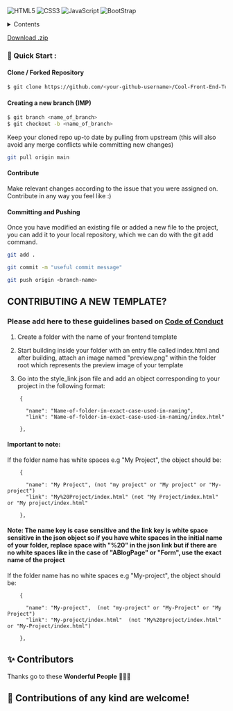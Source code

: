 <img alt="HTML5" src="https://img.shields.io/badge/html5%20-%23E34F26.svg?&style=for-the-badge&logo=html5&logoColor=white"/> <img alt="CSS3" src="https://img.shields.io/badge/css3%20-%231572B6.svg?&style=for-the-badge&logo=css3&logoColor=white"/> <img alt="JavaScript" src="https://img.shields.io/badge/javascript%20-%23323330.svg?&style=for-the-badge&logo=javascript&logoColor=%23F7DF1E"/>
<img alt="BootStrap" src="https://img.shields.io/badge/Bootstrap-563D7C?style=for-the-badge&logo=bootstrap&logoColor=white"/>

<!-- TABLE OF CONTENTS -->
<details>
  <summary>Contents</summary>
  <ul>
<li><a href="https://readloud.github.io/Web-Apps/Admin Dashboard/index.html">Admin Dashboard</a></li>
<li><a href="https://readloud.github.io/Web-Apps/AmolShelke-portfolio">AmolShelke-portfolio</a></li>
<li><a href="https://readloud.github.io/Web-Apps/AnimatedFrontendWebsite">AnimatedFrontendWebsite</a></li>
<li><a href="https://readloud.github.io/Web-Apps/Art Gallery Website">Art Gallery Website</a></li>
<li><a href="https://readloud.github.io/Web-Apps/Auditions Page">Auditions Page</a></li>
<li><a href="https://readloud.github.io/Web-Apps/Bankist Website">Bankist Website</a></li>
<li><a href="https://readloud.github.io/Web-Apps/Blog Page Website">Blog Page Website</a></li>
<li><a href="https://readloud.github.io/Web-Apps/Books Website Template">Books Website Template</a></li>
<li><a href="https://readloud.github.io/Web-Apps/Bootcamp Template">Bootcamp Template</a></li>
<li><a href="https://readloud.github.io/Web-Apps/CV Template">CV Template</a></li>
<li><a href="https://readloud.github.io/Web-Apps/CakeShopWebsite">CakeShopWebsite</a></li>
<li><a href="https://readloud.github.io/Web-Apps/Chinese Restaurant">Chinese Restaurant</a></li>
<li><a href="https://readloud.github.io/Web-Apps/Coffee Website Template">Coffee Website Template</a></li>
<li><a href="https://readloud.github.io/Web-Apps/Coming Soon">Coming Soon</a></li>
<li><a href="https://readloud.github.io/Web-Apps/Covid-19">Covid-19</a></li>
<li><a href="https://readloud.github.io/Web-Apps/Dairy Product Website">Dairy Product Website</a></li>
<li><a href="https://readloud.github.io/Web-Apps/Dark Form">Dark Form</a></li>
<li><a href="https://readloud.github.io/Web-Apps/Dark Theme Responsive Cafe Website">Dark Theme Responsive Cafe Website</a></li>
<li><a href="https://readloud.github.io/Web-Apps/Designmodo">Designmodo</a></li>
<li><a href="https://readloud.github.io/Web-Apps/Digital Banking">Digital Banking</a></li>
<li><a href="https://readloud.github.io/Web-Apps/E commerce Website Template">E commerce Website Template</a></li>
<li><a href="https://readloud.github.io/Web-Apps/Festivals In India">Festivals In India</a></li>
<li><a href="https://readloud.github.io/Web-Apps/Floor Plans Website">Floor Plans Website</a></li>
<li><a href="https://readloud.github.io/Web-Apps/Food Blog">Food Blog</a></li>
<li><a href="https://readloud.github.io/Web-Apps/Food Template">Food Template</a></li>
<li><a href="https://readloud.github.io/Web-Apps/Github Homepage Clone">Github Homepage Clone</a></li>
<li><a href="https://readloud.github.io/Web-Apps/Glassmorphic Profile Card">Glassmorphic Profile Card</a></li>
<li><a href="https://readloud.github.io/Web-Apps/Go Daddy Website Clone">Go Daddy Website Clone</a></li>
<li><a href="https://readloud.github.io/Web-Apps/Google Clone">Google Clone</a></li>
<li><a href="https://readloud.github.io/Web-Apps/Google Forms Clone">Google Forms Clone</a></li>
<li><a href="https://readloud.github.io/Web-Apps/Gym Website">Gym Website</a></li>
<li><a href="https://readloud.github.io/Web-Apps/Headphone-Landing-Page">Headphone-Landing-Page</a></li>
<li><a href="https://readloud.github.io/Web-Apps/Home design">Home design</a></li>
<li><a href="https://readloud.github.io/Web-Apps/Indian Monuments Template">Indian Monuments Template</a></li>
<li><a href="https://readloud.github.io/Web-Apps/Instagram Clone Frontend">Instagram Clone Frontend</a></li>
<li><a href="https://readloud.github.io/Web-Apps/Insurance Landing Page">Insurance Landing Page</a></li>
<li><a href="https://readloud.github.io/Web-Apps/Job Finding Website">Job Finding Website</a></li>
<li><a href="https://readloud.github.io/Web-Apps/Landing Page">Landing Page</a></li>
<li><a href="https://readloud.github.io/Web-Apps/Light Dark Landing Page">Light Dark Landing Page</a></li>
<li><a href="https://readloud.github.io/Web-Apps/Local Fast Food">Local Fast Food</a></li>
<li><a href="https://readloud.github.io/Web-Apps/Market Share Graph">Market Share Graph</a></li>
<li><a href="https://readloud.github.io/Web-Apps/Medical Insurance">Medical Insurance</a></li>
<li><a href="https://readloud.github.io/Web-Apps/Microsoft Clone">Microsoft Clone</a></li>
<li><a href="https://readloud.github.io/Web-Apps/Microsoft Teams Clone">Microsoft Teams Clone</a></li>
<li><a href="https://readloud.github.io/Web-Apps/Mobile_Template">Mobile_Template</a></li>
<li><a href="https://readloud.github.io/Web-Apps/ModelWindow">ModelWindow</a></li>
<li><a href="https://readloud.github.io/Web-Apps/NFT Viewer">NFT Viewer</a></li>
<li><a href="https://readloud.github.io/Web-Apps/Neomorphic Portfolio">Neomorphic Portfolio</a></li>
<li><a href="https://readloud.github.io/Web-Apps/NeonScience Clone">NeonScience Clone</a></li>
<li><a href="https://readloud.github.io/Web-Apps/Nestle Nutrition Clone">Nestle Nutrition Clone</a></li>
<li><a href="https://readloud.github.io/Web-Apps/Obatin - Medicine Landing Page">Obatin - Medicine Landing Page</a></li>
<li><a href="https://readloud.github.io/Web-Apps/Online Tutorial Website Template">Online Tutorial Website Template</a></li>
<li><a href="https://readloud.github.io/Web-Apps/Organic Retail Website Template">Organic Retail Website Template</a></li>
<li><a href="https://readloud.github.io/Web-Apps/Payment Gateway">Payment Gateway</a></li>
<li><a href="https://readloud.github.io/Web-Apps/Personal Portfolio Website">Personal Portfolio Website</a></li>
<li><a href="https://readloud.github.io/Web-Apps/Pizza Corner">Pizza Corner</a></li>
<li><a href="https://readloud.github.io/Web-Apps/PizzaCorner_NewInterface">PizzaCorner_NewInterface</a></li>
<li><a href="https://readloud.github.io/Web-Apps/Portfolio">Portfolio</a></li>
<li><a href="https://readloud.github.io/Web-Apps/Price Template">Price Template</a></li>
<li><a href="https://readloud.github.io/Web-Apps/Product Review Page">Product Review Page</a></li>
<li><a href="https://readloud.github.io/Web-Apps/Psychopod Website">Psychopod Website</a></li>
<li><a href="https://readloud.github.io/Web-Apps/Recipe Website">Recipe Website</a></li>
<li><a href="https://readloud.github.io/Web-Apps/Restaurant Template 3">Restaurant Template 3</a></li>
<li><a href="https://readloud.github.io/Web-Apps/Restaurant Template 2">Restaurant Template 2</a></li>
<li><a href="https://readloud.github.io/Web-Apps/Restaurant Template">Restaurant Template</a></li>
<li><a href="https://readloud.github.io/Web-Apps/SAAS landing page">SAAS landing page</a></li>
<li><a href="https://readloud.github.io/Web-Apps/School Website">School Website</a></li>
<li><a href="https://readloud.github.io/Web-Apps/Service Section Template">Service Section Template</a></li>
<li><a href="https://readloud.github.io/Web-Apps/Shopping Website">Shopping Website</a></li>
<li><a href="https://readloud.github.io/Web-Apps/Small-Apps">Small-Apps</a></li>
<li><a href="https://readloud.github.io/Web-Apps/Social Media Dashboard">Social Media Dashboard</a></li>
<li><a href="https://readloud.github.io/Web-Apps/Space Agency Template">Space Agency Template</a></li>
<li><a href="https://readloud.github.io/Web-Apps/Start Page Clone">Start Page Clone</a></li>
<li><a href="https://readloud.github.io/Web-Apps/Step By Step Process">Step By Step Process</a></li>
<li><a href="https://readloud.github.io/Web-Apps/Tailwind Portfolio">Tailwind Portfolio</a></li>
<li><a href="https://readloud.github.io/Web-Apps/Tech Landing page">Tech Landing page</a></li>
<li><a href="https://readloud.github.io/Web-Apps/Technology Page">Technology Page</a></li>
<li><a href="https://readloud.github.io/Web-Apps/Template Mobile Development Company">Template Mobile Development Company</a></li>
<li><a href="https://readloud.github.io/Web-Apps/Tourism Portal">Tourism Portal</a></li>
<li><a href="https://readloud.github.io/Web-Apps/Translator Template">Translator Template</a></li>
<li><a href="https://readloud.github.io/Web-Apps/Travel Website Template">Travel Website Template</a></li>
<li><a href="https://readloud.github.io/Web-Apps/Travel Website">Travel Website</a></li>
<li><a href="https://readloud.github.io/Web-Apps/Tribute Page">Tribute Page</a></li>
<li><a href="https://readloud.github.io/Web-Apps/University Template 2">University Template 2</a></li>
<li><a href="https://readloud.github.io/Web-Apps/University Template">University Template</a></li>
<li><a href="https://readloud.github.io/Web-Apps/We design and develop">We design and develop</a></li>
<li><a href="https://readloud.github.io/Web-Apps/Weather 1">Weather 1</a></li>
<li><a href="https://readloud.github.io/Web-Apps/Weather">Weather</a></li>
<li><a href="https://readloud.github.io/Web-Apps/Welcome to lucknow">Welcome to lucknow</a></li>
<li><a href="https://readloud.github.io/Web-Apps/Yoga Template 2">Yoga Template 2</a></li>
<li><a href="https://readloud.github.io/Web-Apps/Food Website Template">Food Website Template</a></li>
<li><a href="https://readloud.github.io/Web-Apps/Login and Signup Page">Login and Signup Page</a></li>
  </ul>
</details>

[Download .zip](https://github.com/readloud/Web-Apps/archive/refs/heads/main.zip)

### 🚀 Quick Start :

#### Clone / Forked Repository

```bash
$ git clone https://github.com/<your-github-username>/Cool-Front-End-Templates
```

#### Creating a new branch (IMP)

```bash
$ git branch <name_of_branch>
$ git checkout -b <name_of_branch>
```

Keep your cloned repo up-to date by pulling from upstream (this will also avoid any merge conflicts while committing new changes)

```bash
git pull origin main
```

#### Contribute

Make relevant changes according to the issue that you were assigned on. Contribute in any way you feel like :) 

#### Committing and Pushing

Once you have modified an existing file or added a new file to the project, you can add it to your local repository, which we can do with the git add command.

```bash
git add .
```

```bash
git commit -m "useful commit message"
```

```bash
git push origin <branch-name>
```

## CONTRIBUTING A NEW TEMPLATE?
### Please add here to these guidelines based on [Code of Conduct](/CODE_OF_CONDUCT.md)

1. Create a folder with the name of your frontend template 

2. Start building inside your folder with an entry file called index.html and after building, attach an image named "preview.png" within the folder root which represents the preview image of your template

3. Go into the style_link.json file and add an object corresponding to your project in the following format:
```
    {
  
      "name": "Name-of-folder-in-exact-case-used-in-naming",
      "link": "Name-of-folder-in-exact-case-used-in-naming/index.html"
  
    },

```
#### Important to note:  
If the folder name has white spaces e.g "My  Project", the object should be:

```
    {
  
      "name": "My Project", (not "my project" or "My project" or "My-project")
      "link": "My%20Project/index.html" (not "My Project/index.html" or "My project/index.html"
  
    },

```
#### Note: The name key is case sensitive and the link key is white space sensitive in the json object so if you have white spaces in the initial name of your folder, replace space with "%20" in the json link but if there are no white spaces like in the case of "ABlogPage" or "Form", use the exact name of the project

If the folder name has no white spaces e.g "My-project", the object should be:

```
    {
  
      "name": "My-project",  (not "my-project" or "My-Project" or "My Project")
      "link": "My-project/index.html"  (not "My%20project/index.html" or "My-Project/index.html")
  
    },

```
 
## ✨ Contributors

Thanks go to these **Wonderful People** 👨🏻‍💻

## 🚀 **Contributions** of any kind are welcome!
